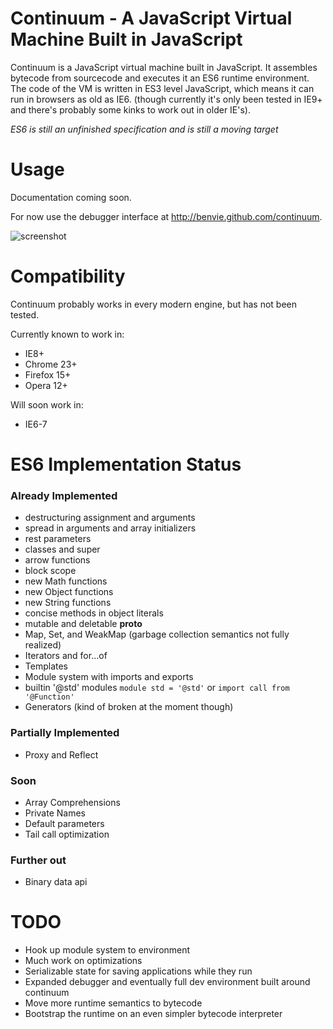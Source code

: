 # Continuum - A JavaScript Virtual Machine Built in JavaScript

Continuum is a JavaScript virtual machine built in JavaScript. It assembles bytecode from sourcecode and executes it an ES6 runtime environment. The code of the VM is written in ES3 level JavaScript, which means it can run in browsers as old as IE6. (though currently it's only been tested in IE9+ and there's probably some kinks to work out in older IE's).

*ES6 is still an unfinished specification and is still a moving target*

# Usage

Documentation coming soon.

For now use the debugger interface at http://benvie.github.com/continuum.

![screenshot](https://raw.github.com/Benvie/continuum/gh-pages/docs/screenshot.png)

# Compatibility
Continuum probably works in every modern engine, but has not been tested.

Currently known to work in:

* IE8+
* Chrome 23+
* Firefox 15+
* Opera 12+

Will soon work in:

* IE6-7

# ES6 Implementation Status

### Already Implemented

* destructuring assignment and arguments
* spread in arguments and array initializers
* rest parameters
* classes and super
* arrow functions
* block scope
* new Math functions
* new Object functions
* new String functions
* concise methods in object literals
* mutable and deletable __proto__
* Map, Set, and WeakMap (garbage collection semantics not fully realized)
* Iterators and for...of
* Templates
* Module system with imports and exports
* builtin '@std' modules `module std = '@std'` or `import call from '@Function'`
* Generators (kind of broken at the moment though)

### Partially Implemented
* Proxy and Reflect

### Soon
* Array Comprehensions
* Private Names
* Default parameters
* Tail call optimization

### Further out
* Binary data api


# TODO
* Hook up module system to environment
* Much work on optimizations
* Serializable state for saving applications while they run
* Expanded debugger and eventually full dev environment built around continuum
* Move more runtime semantics to bytecode
* Bootstrap the runtime on an even simpler bytecode interpreter
